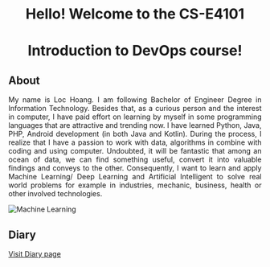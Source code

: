 <html>
<head>
<style>
h1 {text-align: center}
p {text-align: justify}
</style>
</head>
<body>
<h1>Hello! Welcome to the CS-E4101</h1>
<h1>Introduction to DevOps course!</h1>
<h2>About</h2>
<div>
	<p>
	My name is Loc Hoang. I am following Bachelor of Engineer Degree in Information Technology.
	Besides that, as a curious person and the interest in computer, I have paid effort on learning by myself in some programming languages that are attractive and trending now.
	I have learned Python, Java, PHP, Android development (in both Java and Kotlin).
	During the process, I realize that I have a passion to work with data, algorithms in combine with coding and using computer.
	Undoubted, it will be fantastic that among an ocean of data, we can find something useful, convert it into valuable findings and conveys to the other.
	Consequently, I want to learn and apply Machine Learning/ Deep Learning and Artificial Intelligent to solve real world problems for example in industries, mechanic, business, health or other involved technologies. 
	</p>
</div>
<img src="https://cdn.pixabay.com/photo/2018/06/27/12/55/artificial-neural-network-3501528_1280.png" alt="Machine Learning">
<h2>Diary</h2>
<p><a href="diary-051.html">Visit Diary page</a></p>
</body>
</html>